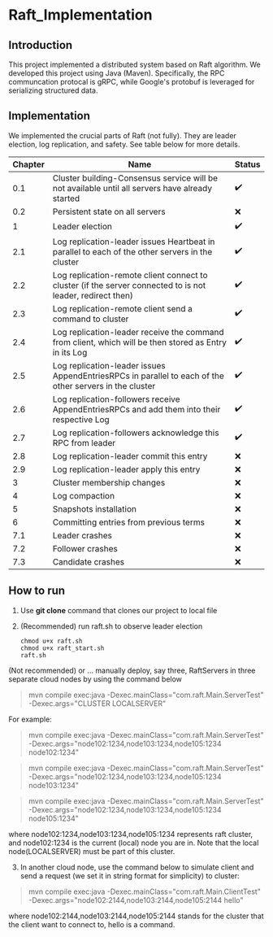# Raft_Implementation

## Introduction

This project implemented a distributed system based on Raft algorithm. We developed this project using Java (Maven). Specifically, the RPC communcation protocal is gRPC,
while Google's protobuf is leveraged for serializing structured data.

## Implementation

We implemented the crucial parts of Raft (not fully). They are leader election, log replication, and safety. See table below for more details.

|Chapter   |Name   | Status   |
|----------|-------|----------|
| 0.1 | Cluster building-Consensus service will be not available until all servers have already started | :heavy_check_mark: |
| 0.2 | Persistent state on all servers | :x: |
| 1 | Leader election | :heavy_check_mark: |
| 2.1 | Log replication-leader issues Heartbeat in parallel to each of the other servers in the cluster | :heavy_check_mark: |
| 2.2 | Log replication-remote client connect to cluster (if the server connected to is not leader, redirect then) | :heavy_check_mark: |
| 2.3 | Log replication-remote client send a command to cluster | :heavy_check_mark: |
| 2.4 | Log replication-leader receive the command from client, which will be then stored as Entry in its Log | :heavy_check_mark: |
| 2.5 | Log replication-leader issues AppendEntriesRPCs in parallel to each of the other servers in the cluster | :heavy_check_mark: |
| 2.6 | Log replication-followers receive AppendEntriesRPCs and add them into their respective Log | :heavy_check_mark: |
| 2.7 | Log replication-followers acknowledge this RPC from leader | :heavy_check_mark: |
| 2.8 | Log replication-leader commit this entry | :x: |
| 2.9 | Log replication-leader apply this entry | :x: |
| 3 | Cluster membership changes  | :x: |
| 4 | Log compaction | :x: |
| 5 | Snapshots installation | :x: |
| 6 | Committing entries from previous terms | :x: |
| 7.1 | Leader crashes | :x: |
| 7.2 | Follower crashes | :x: |
| 7.3 | Candidate crashes | :x: |

## How to run

1. Use __git clone__ command that clones our project to local file
2. (Recommended) run raft.sh to observe leader election

    ```shell
    chmod u+x raft.sh 
    chmod u+x raft_start.sh
    raft.sh
    ```

(Not recommended) or ... manually deploy, say three, RaftServers in three separate cloud nodes by using the command below
> mvn compile exec:java -Dexec.mainClass="com.raft.Main.ServerTest" -Dexec.args="CLUSTER LOCALSERVER"   

For example:
> mvn compile exec:java -Dexec.mainClass="com.raft.Main.ServerTest" -Dexec.args="node102:1234,node103:1234,node105:1234 node102:1234"


> mvn compile exec:java -Dexec.mainClass="com.raft.Main.ServerTest" -Dexec.args="node102:1234,node103:1234,node105:1234 node103:1234"


> mvn compile exec:java -Dexec.mainClass="com.raft.Main.ServerTest" -Dexec.args="node102:1234,node103:1234,node105:1234 node105:1234"

where node102:1234,node103:1234,node105:1234 represents raft cluster, and node102:1234 is the current (local) node you are in. Note that
the local node(LOCALSERVER) must be part of this cluster.

3. In another cloud node, use the command below to simulate client and send a request (we set it in string format for simplicity) to cluster:
>  mvn compile exec:java -Dexec.mainClass="com.raft.Main.ClientTest" -Dexec.args="node102:2144,node103:2144,node105:2144 hello"

where node102:2144,node103:2144,node105:2144 stands for the cluster that the client want to connect to, hello is a command.
